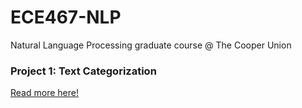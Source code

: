 # ECE467-NLP
Natural Language Processing graduate course @ The Cooper Union

### Project 1: Text Categorization
[Read more here!](https://github.com/gkgkgkgk/ECE467-NLP/blob/main/TextCategorization/README.md)

